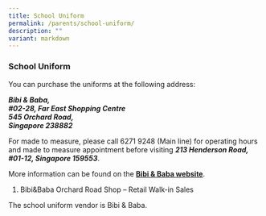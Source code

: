 ```yaml
---
title: School Uniform
permalink: /parents/school-uniform/
description: ""
variant: markdown
---
```

### **School Uniform**
You can purchase the uniforms at the following address:

**_Bibi &amp; Baba,<br>
#02-28, Far East Shopping Centre<br>
545 Orchard Road,<br>
Singapore 238882_**

For made to measure, please call 6271 9248 (Main line) for operating hours and made to measure appointment before visiting&nbsp;**_213 Henderson Road, #01-12, Singapore 159553_**.

More information can be found on the&nbsp;**[Bibi &amp; Baba website](http://bibibaba.com/)**.

1) Bibi&amp;Baba Orchard Road Shop – Retail Walk-in Sales

The school uniform vendor is Bibi &amp; Baba.
